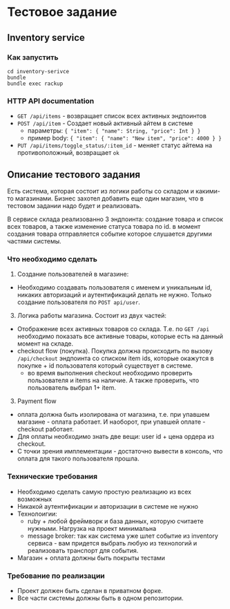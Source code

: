 # Тестовое задание

## Inventory service

### Как запустить

```
cd inventory-serivce
bundle
bundle exec rackup
```

### HTTP API documentation

- `GET /api/items` - возвращает список всех активных эндпоинтов
- `POST /api/item` - Создает новый активный айтем в системе
  - параметры: `{ "item": { "name": String, "price": Int } }`
  - пример body: `{ "item": { "name": "New item", "price": 4000 } }`
- `PUT /api/items/toggle_status/:item_id` - меняет статус айтема на противоположный, возвращает `ok`

## Описание тестового задания

Есть система, которая состоит из логики работы со складом и какими-то магазинами. Бизнес захотел добавить еще один магазин, что в тестовом задании надо будет и реализовать.

В сервисе склада реализованно 3 эндпоинта: создание товара и список всех товаров, а также изменение статуса товара по id. в момент создания товара отправляется событие которое слушается другими частями системы.

### Что необходимо сделать
1. Создание пользователей в магазине:
  - Необходимо создавать пользователя с именем и уникальным id, никаких авторизаций и аутентификаций делать не нужно. Только создание пользователя по `POST api/user`.
3. Логика работы магазина. Состоит из двух частей:
  - Отображение всех активных товаров со склада. Т.е. по `GET /api` необходимо показать все активные товары, которые есть на данный момент на складе.
  - checkout flow (покупка). Покупка должна происходить по вызову `/api/checkout` эндпоинта со списком item ids, которые окажутся в покупке + id пользователя который существует в системе.
    - во время выполнения checkout необходимо проверить пользователя и items на наличие. А также проверить, что пользователь выбрал 1+ item.
3. Payment flow
  - оплата должна быть изолирована от магазина, т.е. при упавшем магазине - оплата работает. И наоборот, при упавшей оплате - checkout работает.
  - Для оплаты необходимо знать две вещи: user id + цена ордера из checkout.
  - С точки зрения имплементации - достаточно вывести в консоль, что оплата для такого пользователя прошла.
  
### Технические требования
- Необходимо сделать самую простую реализацию из всех возможных
- Никакой аутентификации и авторизации в системе не нужно
- Технолоигии:
  - ruby + любой фреймворк и база данных, которую считаете нужными. Нагрузка на проект минимальна
  - message broker: так как система уже шлет событие из inventory сервиса - вам придется выбрать любую из технологий и реализовать транспорт для события.
- Магазин + оплата должны быть покрыты тестами

### Требование по реализации
- Проект должен быть сделан в приватном форке.
- Все части системы должны быть в одном репозитории.
